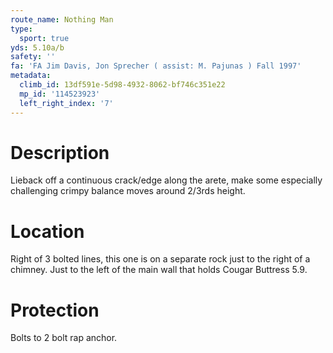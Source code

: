 ```yaml
---
route_name: Nothing Man
type:
  sport: true
yds: 5.10a/b
safety: ''
fa: 'FA Jim Davis, Jon Sprecher ( assist: M. Pajunas ) Fall 1997'
metadata:
  climb_id: 13df591e-5d98-4932-8062-bf746c351e22
  mp_id: '114523923'
  left_right_index: '7'
---
```

# Description
Lieback off a continuous crack/edge along the arete, make some especially challenging crimpy balance moves around 2/3rds height.

# Location
Right of 3 bolted lines, this one is on a separate rock just to the right of a chimney. Just to the left of the main wall that holds Cougar Buttress 5.9.

# Protection
Bolts to 2 bolt rap anchor.
